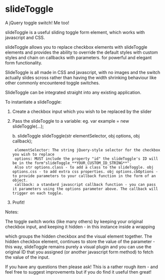 slideToggle
===========

A jQuery toggle switch! Me too!

slideToggle is a useful sliding toggle form element, which works with javascript and CSS.

slideToggle allows you to replace checkbox elements with slideToggle elements and provides the ability to override the default styles with custom styles and chain on callbacks with parameters. for powerful and elegant form functionality.

SlideToggle is all made in CSS and javascript, with no images and the switch actually slides scross rather than having the width shrinking behaviour like other commonly encountered toggle switches. 

SlideToggle can be integrated straight into any existing application.

To instantiate a slideToggle: 

1. Create a checkbox input which you wish to be replaced by the slider

2. Pass the slideToggle to a variable: eg. var example = new slideToggle(...);

	b. slideToggle slideToggle(str elementSelector, obj options, obj callback);

		elementSelector: The string jQuery-style selector for the checkbox you wish to replace
		options: MUST include the property "id" the slideToggle's ID will be in the form"slideToggle_**YOUR_CUSTOM_ID_STRING**". 
		Also str options.class - to add a class to the slideToggle. obj options.css - to add extra css properties. obj options.cbOptions - to provide parameters to your callback function in the form of an object. 
		callback: a standard javascript callback function - you can pass it parameters using the options parameter above. The callback will trigger on each toggle. 

3. Profit!

Notes:

The toggle switch works (like many others) by keeping your original checkbox input, and keeping it hidden - in this instance inside a wrapping <div> which groups the hidden checkbox and the visual element together. The hidden checkbox element, continues to store the value of the parameter - this way, slideToggle remains purely a visual plugin and you can use the original ID that you assigned (or another javascript form method) to fetch the value of the input.

If you have any questions then please ask! This is a rather rough item - and feel free to suggest improvements but if you do find it useful then great!
